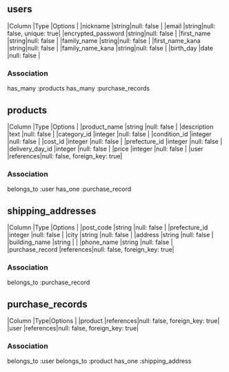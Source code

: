 ## users

|Column             |Type  |Options                  |
|nickname           |string|null: false              |
|email              |string|null: false, unique: true|
|encrypted_password |string|null: false              |
|first_name         |string|null: false              |
|family_name        |string|null: false              |
|first_name_kana    |string|null: false              |
|family_name_kana   |string|null: false              |
|birth_day          |date  |null: false              |

### Association

has_many :products
has_many :purchase_records


## products

|Column              |Type      |Options                       |
|product_name        |string    |null: false                   |
|description         |text      |null: false                   |
|category_id         |integer   |null: false                   |
|condition_id        |integer   |null: false                   |
|cost_id             |integer   |null: false                   |
|prefecture_id       |integer   |null: false                   |
|delivery_day_id     |integer   |null: false                   |
|price               |integer   |null: false                   |
|user                |references|null: false, foreign_key: true|

### Association

belongs_to :user
has_one :purchase_record


## shipping_addresses

|Column             |Type      |Options                       |
|post_code          |string    |null: false                   |
|prefecture_id      |integer   |null: false                   |
|city               |string    |null: false                   |
|address            |string    |null: false                   |
|building_name      |string    |                              |
|phone_name         |string    |null: false                   |
|purchase_record    |references|null: false, foreign_key: true|

### Association

belongs_to :purchase_record


## purchase_records

|Column             |Type|Options                             |
|product            |references|null: false, foreign_key: true|
|user               |references|null: false, foreign_key: true|

### Association

belongs_to :user
belongs_to :product
has_one :shipping_address